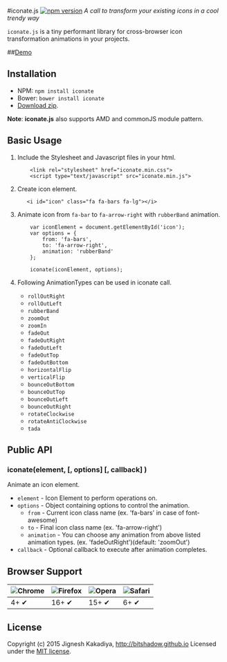 #iconate.js [![npm version](https://badge.fury.io/js/iconate.svg)](http://badge.fury.io/js/iconate)
*A call to transform your existing icons in a cool trendy way*

`iconate.js` is a tiny performant library for cross-browser icon transformation animations in your projects.

##[Demo](http://bitshadow.github.io/iconate)

Installation
------------
- NPM: `npm install iconate`
- Bower: `bower install iconate`
- [Download zip](https://github.com/bitshadow/iconate/archive/master.zip).

**Note**: **iconate.js** also supports AMD and commonJS module pattern.


## Basic Usage
1. Include the Stylesheet and Javascript files in your html.

    ```
        <link rel="stylesheet" href="iconate.min.css">
        <script type="text/javascript" src="iconate.min.js">
    ```
2. Create icon element.

    ```
       <i id="icon" class="fa fa-bars fa-lg"></i>
    ```
3. Animate icon from `fa-bar` to `fa-arrow-right` with `rubberBand` animation.

    ```
        var iconElement = document.getElementById('icon');
        var options = {
            from: 'fa-bars',
            to: 'fa-arrow-right',
            animation: 'rubberBand'
        };

        iconate(iconElement, options);
    ```


3. Following AnimationTypes can be used in iconate call.
    * `rollOutRight`
    * `rollOutLeft`
    * `rubberBand`
    * `zoomOut`
    * `zoomIn`
    * `fadeOut`
    * `fadeOutRight`
    * `fadeOutLeft`
    * `fadeOutTop`
    * `fadeOutBottom`
    * `horizontalFlip`
    * `verticalFlip`
    * `bounceOutBottom`
    * `bounceOutTop`
    * `bounceOutLeft`
    * `bounceOutRight`
    * `rotateClockwise`
    * `rotateAntiClockwise`
    * `tada`


Public API
----------

### iconate(element, [, options] [, callback] )

Animate an icon element.
* `element` - Icon Element to perform operations on.
* `options` - Object containing options to control the animation.
    * `from` - Current icon class name (ex. 'fa-bars' in case of font-awesome)
    * `to` - Final icon class name (ex. 'fa-arrow-right')
    * `animation` - You can choose any animation from above listed animation types.  (ex. 'fadeOutRight')(default: 'zoomOut')
* `callback` - Optional callback to execute after animation completes.

Browser Support
---------------

![Chrome](https://camo.githubusercontent.com/3bfe3f8c64cf4e968b3d45f587c291853a1b8035/68747470733a2f2f7261772e6769746875622e636f6d2f616c7272612f62726f777365722d6c6f676f732f6d61737465722f6368726f6d652f6368726f6d655f34387834382e706e67) | ![Firefox](https://camo.githubusercontent.com/0a3d07e334548501ef5b7c20a75fc1a4e9457566/68747470733a2f2f7261772e6769746875622e636f6d2f616c7272612f62726f777365722d6c6f676f732f6d61737465722f66697265666f782f66697265666f785f34387834382e706e67) | ![Opera](https://camo.githubusercontent.com/ef1c2ea75ec9ec27156ec690f03b8b44e9c0e996/68747470733a2f2f7261772e6769746875622e636f6d2f616c7272612f62726f777365722d6c6f676f732f6d61737465722f6f706572612f6f706572615f34387834382e706e67) | ![Safari](https://camo.githubusercontent.com/7e8c82eab10c4686d5d94a5875ba436750ac33d7/68747470733a2f2f7261772e6769746875622e636f6d2f616c7272612f62726f777365722d6c6f676f732f6d61737465722f7361666172692f7361666172695f34387834382e706e67)
--- | --- | --- | --- |
4+ ✔ | 16+ ✔ | 15+ ✔ | 6+ ✔ |


License
-------

Copyright (c) 2015 Jignesh Kakadiya, http://bitshadow.github.io
Licensed under the [MIT license](http://opensource.org/licenses/MIT).
